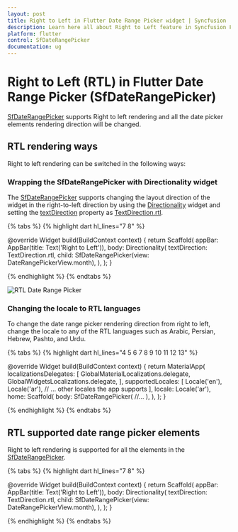 ```yaml
---
layout: post
title: Right to Left in Flutter Date Range Picker widget | Syncfusion
description: Learn here all about Right to Left feature in Syncfusion Flutter Date Range Picker (SfDateRangePicker) widget and more.
platform: flutter
control: SfDateRangePicker
documentation: ug
---
```


# Right to Left (RTL) in Flutter Date Range Picker (SfDateRangePicker)

[SfDateRangePicker](https://pub.dev/documentation/syncfusion_flutter_datepicker/latest/datepicker/SfDateRangePicker-class.html) supports Right to left rendering and all the date picker elements rendering direction will be changed.

## RTL rendering ways

Right to left rendering can be switched in the following ways:

### Wrapping the SfDateRangePicker with Directionality widget

The [SfDateRangePicker](https://pub.dev/documentation/syncfusion_flutter_datepicker/latest/datepicker/SfDateRangePicker-class.html) supports changing the layout direction of the widget in the right-to-left direction by using the [Directionality](https://api.flutter.dev/flutter/widgets/Directionality-class.html) widget and setting the [textDirection](https://api.flutter.dev/flutter/dart-ui/TextDirection.html) property as [TextDirection.rtl](https://api.flutter.dev/flutter/dart-ui/TextDirection.html#rtl).

{% tabs %}
{% highlight dart hl_lines="7 8" %}

  @override
  Widget build(BuildContext context) {
    return Scaffold(
      appBar: AppBar(title: Text('Right to Left')),
      body: Directionality(
        textDirection: TextDirection.rtl,
        child: SfDateRangePicker(view: DateRangePickerView.month),
      ),
    );
  }

{% endhighlight %}
{% endtabs %}

![RTL Date Range Picker](images/rtl/right_to_left.png)

### Changing the locale to RTL languages

To change the date range picker rendering direction from right to left, change the locale to any of the RTL languages such as Arabic, Persian, Hebrew, Pashto, and Urdu.

{% tabs %}
{% highlight dart hl_lines="4 5 6 7 8 9 10 11 12 13" %}

  @override
  Widget build(BuildContext context) {
    return MaterialApp(
      localizationsDelegates: [
        GlobalMaterialLocalizations.delegate,
        GlobalWidgetsLocalizations.delegate,
      ],
      supportedLocales: <Locale>[
        Locale('en'),
        Locale('ar'),
        // ... other locales the app supports
      ],
      locale: Locale('ar'),
      home: Scaffold(
        body: SfDateRangePicker(
          //...
        ),
      ),
    );
  }
	
{% endhighlight %}
{% endtabs %}

## RTL supported date range picker elements

Right to left rendering is supported for all the elements in the [SfDateRangePicker](https://pub.dev/documentation/syncfusion_flutter_datepicker/latest/datepicker/SfDateRangePicker-class.html).

{% tabs %}
{% highlight dart hl_lines="7 8" %}

  @override
  Widget build(BuildContext context) {
    return Scaffold(
      appBar: AppBar(title: Text('Right to Left')),
      body: Directionality(
        textDirection: TextDirection.rtl,
        child: SfDateRangePicker(view: DateRangePickerView.month),
      ),
    );
  }

{% endhighlight %}
{% endtabs %}